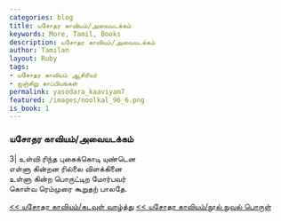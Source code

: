 ```yaml
---  
categories: blog  
title: யசோதர காவியம்/அவையடக்கம்
keywords: More, Tamil, Books  
description: யசோதர காவியம்/அவையடக்கம்
author: Tamilan  
layout: Ruby  
tags:     
- யசோதர காவியம் ஆசிரியர்
- ஐஞ்சிறு காப்பியங்கள்
permalink: yasodara_kaaviyam7  
featured: /images/noolkal_96_6.png  
is_book: 1
---  
```



### யசோதர காவியம்/அவையடக்கம்

3| உள்வி ரிந்த புகைக்கொடி யுண்டென  
எள்ளு கின்றன ரில்லை விளக்கினை  
உள்ளு கின்ற பொருட்டிற மோர்பவர்  
கொள்வ ரெம்முரை கூறுதற் பாலதே.

[<< யசோதர காவியம்/கடவுள் வாழ்த்து](yasodara_kaaviyam6) [<< யசோதர காவியம்/நூல் நுவல் பொருள்](yasodara_kaaviyam8)


